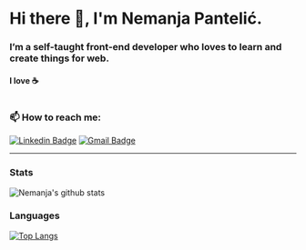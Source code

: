 # Hi there 👋, I'm Nemanja Pantelić.
### I’m a self-taught front-end developer who loves to learn and create things for web.
#### I love :coffee:


#
<!--
**NemanjaP83/NemanjaP83** is a ✨ _special_ ✨ repository because its `README.md` (this file) appears on your GitHub profile.

Here are some ideas to get you started:

- 🔭 I’m currently working on ...
- 🌱 I’m currently learning ...
- 👯 I’m looking to collaborate on ...
- 🤔 I’m looking for help with ...
- 💬 Ask me about ...
- 📫 How to reach me: ...
- 😄 Pronouns: ...
- ⚡ Fun fact: ...
-->
<!--
## I'm frontend developer
- 📫  If you think that I can help and be part of your team, feel free to contact me. I'll be happy to answer.
- 😄 Love to work with ReactJS :heart:
- ⚡ Vite is fast:)
- 💬 Ask me about anything
 -->
 
### 📫 How to reach me: 
[![Linkedin Badge](https://img.shields.io/badge/-Nemanja_Pantelic-blue?style=flat-square&logo=Linkedin&logoColor=white&link=https://www.linkedin.com/in/nemanja-panteli%C4%87-101271134//)](https://www.linkedin.com/in/nemanja-panteli%C4%87-101271134/) [![Gmail Badge](https://img.shields.io/badge/-necaintruder@gmail.com-c14438?style=flat-square&logo=Gmail&logoColor=white&link=mailto:necaintruder@gmail.com)](mailto:necaintruder@gmail.com)
___
### Stats
![Nemanja's github stats](https://github-readme-stats.vercel.app/api?username=nemanjap16&show_icons=true&theme=dark)
### Languages
[![Top Langs](https://github-readme-stats.vercel.app/api/top-langs/?username=nemanjap16&layout=compact&theme=dark)](https://github.com/anuraghazra/github-readme-stats)
<!--### Badges
<a href="https://github.com/nemanjap16" align="left"><img src="https://github-readme-stats.vercel.app/api/top-langs/?username=nemanjap16&langs_count=10&title_color=0891b2&text_color=ffffff&icon_color=0891b2&bg_color=1c1917&hide_border=true&locale=en&custom_title=Top%20%Languages" alt="Top Languages" /></a> -->
